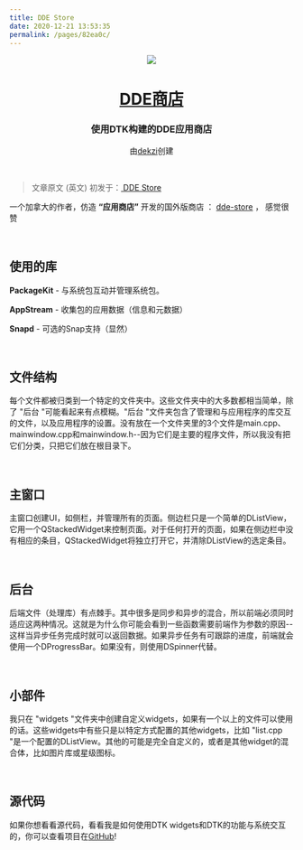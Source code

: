 ```yaml
---
title: DDE Store
date: 2020-12-21 13:53:35
permalink: /pages/82ea0c/
---
```

<p align="center"><img src="https://user-images.githubusercontent.com/56656996/99621835-b2d8dc80-29dd-11eb-8183-987e80f8b3a7.png"></p>
<h1 align="center"><a href="https://github.com/dekzi/dde-store">DDE商店</a></h1>
<h3 align="center">使用DTK构建的DDE应用商店</h3>
<p align="center">由<a href="https://dekzi.github.io/">dekzi</a>创建</p>

<br>

> 文章原文 (英文) 初发于：[ DDE Store](https://docs.deepin.org/pages/e61e7f/)

一个加拿大的作者，仿造 **“应用商店”**  开发的国外版商店 ： [dde-store](https://github.com/dekzi/dde-store) ， 感觉很赞

<br>

## 使用的库

**PackageKit** - 与系统包互动并管理系统包。

**AppStream** - 收集包的应用数据（信息和元数据）

**Snapd** - 可选的Snap支持（显然）

<br>

## 文件结构

每个文件都被归类到一个特定的文件夹中。这些文件夹中的大多数都相当简单，除了 "后台 "可能看起来有点模糊。"后台 "文件夹包含了管理和与应用程序的库交互的文件，以及应用程序的设置。没有放在一个文件夹里的3个文件是main.cpp、mainwindow.cpp和mainwindow.h--因为它们是主要的程序文件，所以我没有把它们分类，只把它们放在根目录下。

<br>

## 主窗口

主窗口创建UI，如侧栏，并管理所有的页面。侧边栏只是一个简单的DListView，它用一个QStackedWidget来控制页面。对于任何打开的页面，如果在侧边栏中没有相应的条目，QStackedWidget将独立打开它，并清除DListView的选定条目。

<br>

## 后台

后端文件（处理库）有点棘手。其中很多是同步和异步的混合，所以前端必须同时适应这两种情况。这就是为什么你可能会看到一些函数需要前端作为参数的原因--这样当异步任务完成时就可以返回数据。如果异步任务有可跟踪的进度，前端就会使用一个DProgressBar。如果没有，则使用DSpinner代替。

<br>


## 小部件

我只在 "widgets "文件夹中创建自定义widgets，如果有一个以上的文件可以使用的话。这些widgets中有些只是以特定方式配置的其他widgets，比如 "list.cpp "是一个配置的DListView。其他的可能是完全自定义的，或者是其他widget的混合体，比如图片库或星级图标。

<br>

## 源代码

如果你想看看源代码，看看我是如何使用DTK widgets和DTK的功能与系统交互的，你可以查看项目在[GitHub](https://github.com/dekzi/dde-store)!